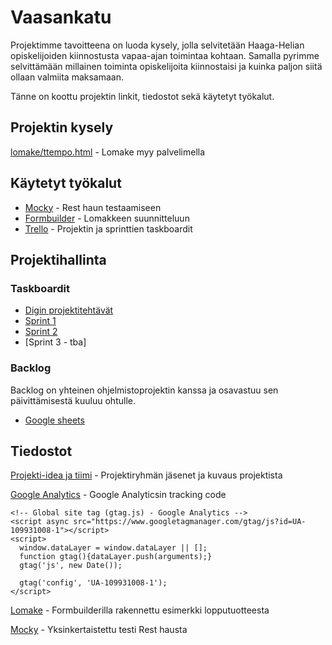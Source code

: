 # Vaasankatu
Projektimme tavoitteena on luoda kysely, jolla selvitetään Haaga-Helian opiskelijoiden kiinnostusta vapaa-ajan toimintaa kohtaan. 
Samalla pyrimme selvittämään millainen toiminta opiskelijoita kiinnostaisi ja kuinka paljon siitä ollaan valmiita maksamaan.

Tänne on koottu  projektin linkit, tiedostot sekä käytetyt työkalut.

## Projektin kysely

[lomake/ttempo.html](http://myy.haaga-helia.fi/~a1602671/lomake/ttempo.html) - Lomake myy palvelimella


## Käytetyt työkalut
- [Mocky](http://www.mocky.io) - Rest haun testaamiseen
- [Formbuilder](https://formbuilder.online/) - Lomakkeen suunnitteluun
- [Trello](https://trello.com/) - Projektin ja sprinttien taskboardit

## Projektihallinta

### Taskboardit

- [Digin projektitehtävät](https://trello.com/b/qL4IlPqa/teht%C3%A4v%C3%A4t)
- [Sprint 1](https://trello.com/b/zYO23ZbB/sprint-1)
- [Sprint 2](https://trello.com/b/glZ0OF1f/sprint-2)
- [Sprint 3 - tba]

### Backlog
Backlog on yhteinen ohjelmistoprojektin kanssa ja osavastuu sen päivittämisestä kuuluu ohtulle.
- [Google sheets](https://docs.google.com/spreadsheets/d/1CfLXQk-N-skUM3874WTqzHhdToixtHNIkghiMRfJZY4/edit?usp=sharing)

## Tiedostot

[Projekti-idea ja tiimi](Projekti-idea_ja_tiimi) - Projektiryhmän jäsenet ja kuvaus projektista

[Google Analytics](googleanalytics) - Google Analyticsin tracking code
```
<!-- Global site tag (gtag.js) - Google Analytics -->
<script async src="https://www.googletagmanager.com/gtag/js?id=UA-109931008-1"></script>
<script>
  window.dataLayer = window.dataLayer || [];
  function gtag(){dataLayer.push(arguments);}
  gtag('js', new Date());

  gtag('config', 'UA-109931008-1');
</script>
```

[Lomake](lomake.html) - Formbuilderilla rakennettu esimerkki lopputuotteesta

[Mocky](mocky) - Yksinkertaistettu testi Rest hausta

